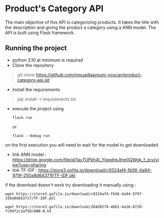 # Product's Category API

The main objective of this API is categorizing products. It takes the title with the description and giving the product a category using a ANN model. The API is built using Flask framework.

## Running the project

- python 3.10 at minimum is required
- Clone the repository 

> git clone https://github.com/mouadlaayouni-youcan/product-category-api.git

- Install the requirements 

> pip install -r requirements.txt
- execute the project using 

      flask run
    
    or
    
      flask --debug run

on the first execution you will need to wait for the model to get downloaded
 - link ANN model : https://drive.google.com/file/d/1ay7UPkh4I_YjggdrqJtne0QWgk_f_zcv/view?usp=sharing
 - link TF-IDF    : https://store3.gofile.io/download/c9324af4-fb56-4a94-979f-250a8d64371f/TF-IDF.pkl

if the download doesn't work try downloading it manually using :
```
wget https://store3.gofile.io/download/c9324af4-fb56-4a94-979f-250a8d64371f/TF-IDF.pkl
```
```
wget https://store3.gofile.io/download/264d9274-48b1-4a16-8720-fc94f2c3af50/ANN-N.h5
```

